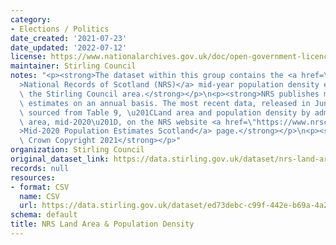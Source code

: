 ```yaml
---
category:
- Elections / Politics
date_created: '2021-07-23'
date_updated: '2022-07-12'
license: https://www.nationalarchives.gov.uk/doc/open-government-licence/version/3/
maintainer: Stirling Council
notes: "<p><strong>The dataset within this group contains the <a href=\"https://www.nrscotland.gov.uk/\"\
  >National Records of Scotland (NRS)</a> mid-year population density estimates for\
  \ the Stirling Council area.</strong></p>\n<p><strong>NRS publishes mid-year population\
  \ estimates on an annual basis. The most recent data, released in June 2021, are\
  \ sourced from Table 9, \u201CLand area and population density by administrative\
  \ area, mid-2020\u201D, on the NRS website <a href=\"https://www.nrscotland.gov.uk/statistics-and-data/statistics/statistics-by-theme/population/population-estimates/mid-year-population-estimates/mid-2020\"\
  >Mid-2020 Population Estimates Scotland</a> page.</strong></p>\n<p><strong>\xA9\
  \ Crown Copyright 2021</strong></p>"
organization: Stirling Council
original_dataset_link: https://data.stirling.gov.uk/dataset/nrs-land-area-and-population-density
records: null
resources:
- format: CSV
  name: CSV
  url: https://data.stirling.gov.uk/dataset/ed73debc-c99f-442e-b69a-4a288235bf2f/resource/8d8e7c94-701e-4f38-9346-f5b0bf25d121/download/20211004-nrs-stirling-population-density-2000-to-2020.csv
schema: default
title: NRS Land Area & Population Density
---
```

